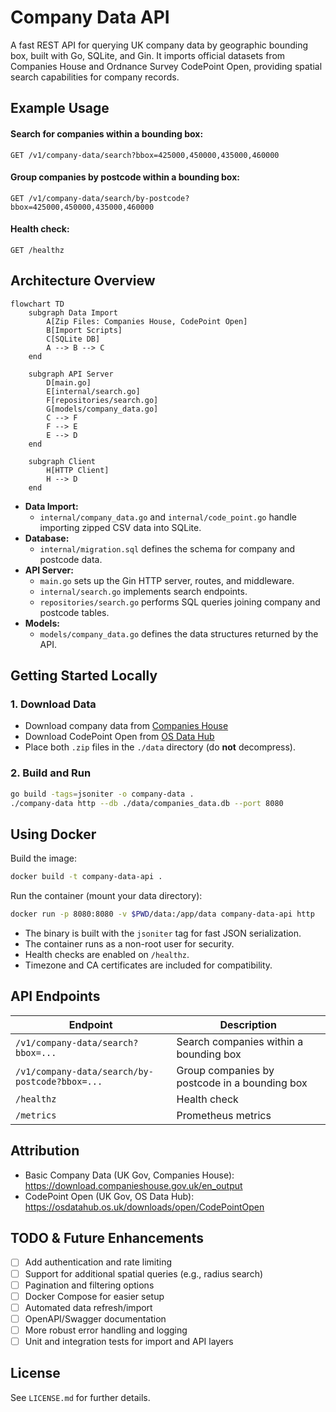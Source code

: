 # Company Data API

A fast REST API for querying UK company data by geographic bounding box, built with Go, SQLite, and Gin. It imports official datasets from Companies House and Ordnance Survey CodePoint Open, providing spatial search capabilities for company records.

## Example Usage

#### Search for companies within a bounding box:

```http
GET /v1/company-data/search?bbox=425000,450000,435000,460000
```

#### Group companies by postcode within a bounding box:

```http
GET /v1/company-data/search/by-postcode?bbox=425000,450000,435000,460000
```

#### Health check:

```http
GET /healthz
```

## Architecture Overview

```mermaid
flowchart TD
    subgraph Data Import
        A[Zip Files: Companies House, CodePoint Open]
        B[Import Scripts]
        C[SQLite DB]
        A --> B --> C
    end

    subgraph API Server
        D[main.go]
        E[internal/search.go]
        F[repositories/search.go]
        G[models/company_data.go]
        C --> F
        F --> E
        E --> D
    end

    subgraph Client
        H[HTTP Client]
        H --> D
    end
```

-   **Data Import:**
    -   `internal/company_data.go` and `internal/code_point.go` handle importing zipped CSV data into SQLite.
-   **Database:**
    -   `internal/migration.sql` defines the schema for company and postcode data.
-   **API Server:**
    -   `main.go` sets up the Gin HTTP server, routes, and middleware.
    -   `internal/search.go` implements search endpoints.
    -   `repositories/search.go` performs SQL queries joining company and postcode tables.
-   **Models:**
    -   `models/company_data.go` defines the data structures returned by the API.

## Getting Started Locally

### 1. Download Data

-   Download company data from [Companies House](https://download.companieshouse.gov.uk/en_output.html)
-   Download CodePoint Open from [OS Data Hub](https://osdatahub.os.uk/downloads/open/CodePointOpen)
-   Place both `.zip` files in the `./data` directory (do **not** decompress).

### 2. Build and Run

```sh
go build -tags=jsoniter -o company-data .
./company-data http --db ./data/companies_data.db --port 8080
```

## Using Docker

Build the image:

```sh
docker build -t company-data-api .
```

Run the container (mount your data directory):

```sh
docker run -p 8080:8080 -v $PWD/data:/app/data company-data-api http
```

-   The binary is built with the `jsoniter` tag for fast JSON serialization.
-   The container runs as a non-root user for security.
-   Health checks are enabled on `/healthz`.
-   Timezone and CA certificates are included for compatibility.

## API Endpoints

| Endpoint                                       | Description                                   |
| ---------------------------------------------- | --------------------------------------------- |
| `/v1/company-data/search?bbox=...`             | Search companies within a bounding box        |
| `/v1/company-data/search/by-postcode?bbox=...` | Group companies by postcode in a bounding box |
| `/healthz`                                     | Health check                                  |
| `/metrics`                                     | Prometheus metrics                            |

## Attribution

-   Basic Company Data (UK Gov, Companies House): https://download.companieshouse.gov.uk/en_output
-   CodePoint Open (UK Gov, OS Data Hub): https://osdatahub.os.uk/downloads/open/CodePointOpen

## TODO & Future Enhancements

-   [ ] Add authentication and rate limiting
-   [ ] Support for additional spatial queries (e.g., radius search)
-   [ ] Pagination and filtering options
-   [ ] Docker Compose for easier setup
-   [ ] Automated data refresh/import
-   [ ] OpenAPI/Swagger documentation
-   [ ] More robust error handling and logging
-   [ ] Unit and integration tests for import and API layers

## License

See `LICENSE.md` for further details.
